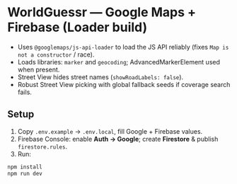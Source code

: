 # WorldGuessr — Google Maps + Firebase (Loader build)

- Uses `@googlemaps/js-api-loader` to load the JS API reliably (fixes `Map is not a constructor` / race).
- Loads libraries: `marker` and `geocoding`; AdvancedMarkerElement used when present.
- Street View hides street names (`showRoadLabels: false`).
- Robust Street View picking with global fallback seeds if coverage search fails.

## Setup
1) Copy `.env.example` → `.env.local`, fill Google + Firebase values.
2) Firebase Console: enable **Auth → Google**; create **Firestore** & publish `firestore.rules`.
3) Run:
```bash
npm install
npm run dev
```

